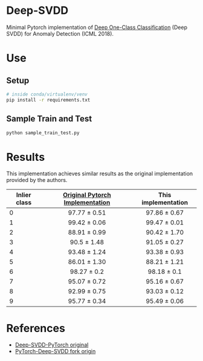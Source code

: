 # Deep-SVDD

Minimal Pytorch implementation of [Deep One-Class Classification](http://data.bit.uni-bonn.de/publications/ICML2018.pdf) (Deep SVDD) for Anomaly Detection (ICML 2018).

# Use

## Setup

```bash
# inside conda/virtualenv/venv
pip install -r requirements.txt
```

## Sample Train and Test

```bash
python sample_train_test.py
```

# Results

This implementation achieves similar results as the original implementation provided by the authors.


| Inlier class     | [Original Pytorch Implementation ](https://github.com/lukasruff/Deep-SVDD-PyTorch) | This implementation  |
| ------------- |:-------------:| :-------------:|
| 0 | 97.77 ± 0.51 | 97.86 ± 0.67 |
| 1 | 99.42 ± 0.06 | 99.47 ± 0.01 |
| 2 | 88.91 ± 0.99 | 90.42 ± 1.70 |
| 3 | 90.5 ± 1.48 | 91.05 ± 0.27 |
| 4 | 93.48 ± 1.24 | 93.38 ± 0.93 |
| 5 | 86.01 ± 1.30 | 88.21 ± 1.21 |
| 6 | 98.27 ± 0.2 | 98.18 ± 0.1 |
| 7 | 95.07 ± 0.72 | 95.16 ± 0.67 |
| 8 | 92.99 ± 0.75 | 93.03 ± 0.12 |
| 9 | 95.77 ± 0.34 | 95.49 ± 0.06 |

# References

-   [Deep-SVDD-PyTorch original](https://github.com/lukasruff/Deep-SVDD-PyTorch)
-   [PyTorch-Deep-SVDD fork origin](https://github.com/mperezcarrasco/PyTorch-Deep-SVDD)